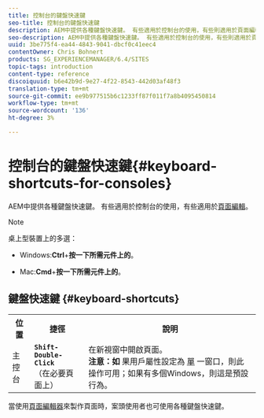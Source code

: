 ```yaml
---
title: 控制台的鍵盤快速鍵
seo-title: 控制台的鍵盤快速鍵
description: AEM中提供各種鍵盤快速鍵。 有些適用於控制台的使用，有些則適用於頁面編輯。
seo-description: AEM中提供各種鍵盤快速鍵。 有些適用於控制台的使用，有些則適用於頁面編輯。
uuid: 3be775f4-ea44-4843-9041-dbcf0c41eec4
contentOwner: Chris Bohnert
products: SG_EXPERIENCEMANAGER/6.4/SITES
topic-tags: introduction
content-type: reference
discoiquuid: b6e42b9d-9e27-4f22-8543-442d03af48f3
translation-type: tm+mt
source-git-commit: ee9b977515b6c1233ff87f011f7a8b4095450814
workflow-type: tm+mt
source-wordcount: '136'
ht-degree: 3%

---
```



# 控制台的鍵盤快速鍵{#keyboard-shortcuts-for-consoles}

AEM中提供各種鍵盤快速鍵。 有些適用於控制台的使用，有些適用於[頁面編輯](/help/sites-classic-ui-authoring/classic-page-author-keyboard-shortcuts.md)。

>[!NOTE]
>
>桌上型裝置上的多選：
>
>* Windows:**Ctrl**+**按一下所需元件上的**。
   >
   >
* Mac:**Cmd**+**按一下所需元件上的**。

>



## 鍵盤快速鍵 {#keyboard-shortcuts}

<table> 
 <tbody> 
  <tr> 
   <th>位置</th> 
   <th>捷徑</th> 
   <th>說明</th> 
  </tr> 
  <tr> 
   <td>主控台</td> 
   <td><strong><code>Shift-Double-Click</code></strong><br /> （在必要頁面上）</td> 
   <td>在新視窗中開啟頁面。<br /> <strong>注意：如</strong> 果用戶屬性設定為 <a href="/help/sites-classic-ui-authoring/author-env-user-props.md">單</a> 一窗口，則此操作可用；如果有多個Windows，則這是預設行為。</td> 
  </tr> 
 </tbody> 
</table>

當使用[頁面編輯器](/help/sites-classic-ui-authoring/classic-page-author-keyboard-shortcuts.md)來製作頁面時，案頭使用者也可使用各種鍵盤快速鍵。
